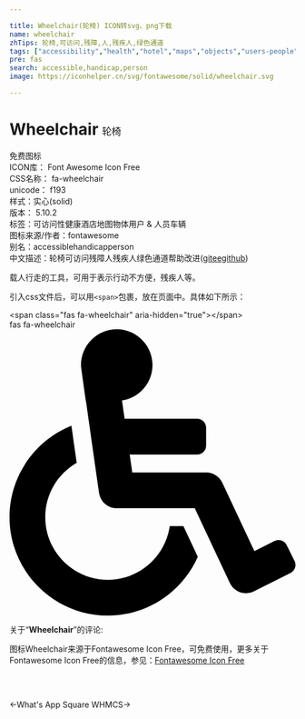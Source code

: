 ```yaml
---

title: Wheelchair(轮椅) ICON转svg、png下载
name: wheelchair
zhTips: 轮椅,可访问,残障,人,残疾人,绿色通道
tags: ["accessibility","health","hotel","maps","objects","users-people","vehicles"]
pre: fas
search: accessible,handicap,person
image: https://iconhelper.cn/svg/fontawesome/solid/wheelchair.svg

---
```


# Wheelchair  <small style="font-size: 60%;font-weight: 100">轮椅</small>


<div class="detail-page">
<p>
<span><span class="badge-success badge">免费图标</span> </span>
<br/>
<span>
ICON库：
<span class="badge-secondary badge">Font Awesome Icon Free</span> 
</span>
<br/>
<span>
CSS名称：
<span class="badge-secondary badge">fa-wheelchair</span> 
</span>
<br/>
<span>
unicode：
<span class="badge-secondary badge">f193</span> 
<copy-btn content='f193' btn-title=""></copy-btn>
<copy-btn :content='String.fromCodePoint(parseInt("f193", 16))' btn-title="复制U"></copy-btn>
</span><br/><span>样式：<span class="badge-light badge">实心(solid)</span></span>
<br/>
<span>
版本：
<span class="badge-secondary badge">5.10.2</span> 
</span><br/><span>标签：<span class="badge-light badge"><router-link to="/tags/accessibility.html">可访问性</router-link></span><span class="badge-light badge"><router-link to="/tags/health.html">健康</router-link></span><span class="badge-light badge"><router-link to="/tags/hotel.html">酒店</router-link></span><span class="badge-light badge"><router-link to="/tags/maps.html">地图</router-link></span><span class="badge-light badge"><router-link to="/tags/objects.html">物体</router-link></span><span class="badge-light badge"><router-link to="/tags/users-people.html">用户 & 人员</router-link></span><span class="badge-light badge"><router-link to="/tags/vehicles.html">车辆</router-link></span></span>
<br/>
<span>图标来源/作者：<span class="badge-light badge">fontawesome</span></span> 
<br/>
<span>别名：<span class="badge-light badge">accessible</span><span class="badge-light badge">handicap</span><span class="badge-light badge">person</span></span><br/><span class="zh-detail">中文描述：<span class="badge-primary badge">轮椅</span><span class="badge-primary badge">可访问</span><span class="badge-primary badge">残障</span><span class="badge-primary badge">人</span><span class="badge-primary badge">残疾人</span><span class="badge-primary badge">绿色通道</span><span class="help-link"><span>帮助改进</span>(<a href="https://gitee.com/liuwave/icon-helper/edit/master/json/fontawesome/solid/wheelchair.json" target="_blank" rel="noopener noreferrer">gitee</a><a href="https://github.com/liuwave/icon-helper/edit/master/json/fontawesome/solid/wheelchair.json" target="_blank" rel="noopener noreferrer">github</a></span>)</span><br/>
</p>
</div><div class="description description alert alert-light">载人行走的工具，可用于表示行动不方便，残疾人等。</div>
<div class="alert alert-dark">
  <i class="fas fa-wheelchair fa-xs"></i>
  <i class="fas fa-wheelchair fa-sm"></i>
  <i class="fas fa-wheelchair fa-lg"></i>
  <i class="fas fa-wheelchair fa-2x"></i>
  <i class="fas fa-wheelchair fa-3x"></i>
  <i class="fas fa-wheelchair fa-5x"></i>
  <i class="fas fa-wheelchair fa-7x"></i>
</div>
<div>
  <p>引入css文件后，可以用<code>&lt;span&gt;</code>包裹，放在页面中。具体如下所示：    
  </p>
  <div class="alert alert-primary" style="font-size: 14px">
    &lt;span class="fas fa-wheelchair" aria-hidden="true"&gt;&lt;/span&gt;
    <copy-btn content='<span class="fas fa-wheelchair" aria-hidden="true"></span>'></copy-btn>
  </div>
  <div class="alert alert-secondary">
    <i class="fas fa-wheelchair"
    style="font-size: 24px"
    aria-hidden="true"></i> fas fa-wheelchair
    <copy-btn content="fas fa-wheelchair" btn-title="复制图标名称"></copy-btn>
  </div>
</div>
<div id="svg" class="svg-wrap">
<svg xmlns="http://www.w3.org/2000/svg" viewBox="0 0 512 512"><path d="M496.101 385.669l14.227 28.663c3.929 7.915.697 17.516-7.218 21.445l-65.465 32.886c-16.049 7.967-35.556 1.194-43.189-15.055L331.679 320H192c-15.925 0-29.426-11.71-31.679-27.475C126.433 55.308 128.38 70.044 128 64c0-36.358 30.318-65.635 67.052-63.929 33.271 1.545 60.048 28.905 60.925 62.201.868 32.933-23.152 60.423-54.608 65.039l4.67 32.69H336c8.837 0 16 7.163 16 16v32c0 8.837-7.163 16-16 16H215.182l4.572 32H352a32 32 0 0 1 28.962 18.392L438.477 396.8l36.178-18.349c7.915-3.929 17.517-.697 21.446 7.218zM311.358 352h-24.506c-7.788 54.204-54.528 96-110.852 96-61.757 0-112-50.243-112-112 0-41.505 22.694-77.809 56.324-97.156-3.712-25.965-6.844-47.86-9.488-66.333C45.956 198.464 0 261.963 0 336c0 97.047 78.953 176 176 176 71.87 0 133.806-43.308 161.11-105.192L311.358 352z"/></svg>
</div>
<detail full-name='fa-wheelchair'></detail>
<div class="icon-detail__container">
<p>关于“<b>Wheelchair</b>”的评论:</p>
</div>
<Vssue title="关于“Wheelchair”的评论" />    
<div><p>图标Wheelchair来源于Fontawesome Icon Free，可免费使用，更多关于  Fontawesome Icon Free的信息，参见：<a target="_blank" href="https://iconhelper.cn/fontawesome.html">Fontawesome Icon Free</a>
</p></div>

<div style="padding:2rem 0 " class="page-nav"><p class="inner"><span class="prev">←<router-link to="/icon/brands/whatsapp-square.html">What's App Square</router-link></span> <span class="next"><router-link to="/icon/brands/whmcs.html">WHMCS</router-link>→</span></p></div>

